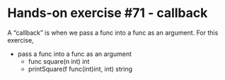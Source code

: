 # Hands-on exercise #71 - callback

A “callback” is when we pass a func into a func as an argument. For this exercise,

- pass a func into a func as an argument
  - func square(n int) int
  - printSquare(f func(int)int, int) string

